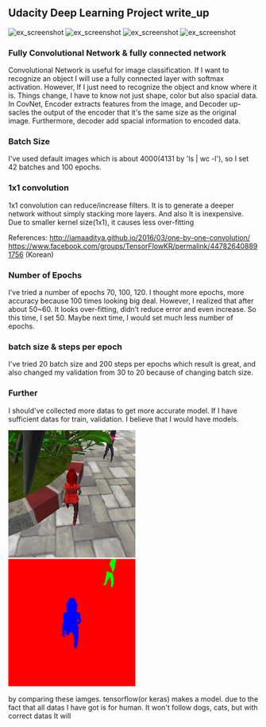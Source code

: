 ## Udacity Deep Learning Project write_up

![ex_screenshot](./docs/misc/udacity_project01.jpg)
![ex_screenshot](./docs/misc/udacity_project02.jpg)
![ex_screenshot](./docs/misc/udacity_project03.jpg)
![ex_screenshot](./docs/misc/udacity_project04.jpg)

### Fully Convolutional Network & fully connected network
Convolutional Network is useful for image classification. If I want to recognize an object I will use a fully connected layer with softmax activation. However, If I just need to recognize the object and know where it is. Things change, I have to know not just shape, color but also spacial data.
In CovNet, Encoder extracts features from the image, and Decoder up-sacles the output of the encoder that it's the same size as the original image. Furthermore, decoder add spacial information to encoded data.

### Batch Size
I've used default images which is about 4000(4131 by 'ls | wc -l'), so I set 42 batches and 100 epochs.

### 1x1 convolution
1x1 convolution can reduce/increase filters. It is to generate a deeper network without simply stacking more layers. And also It is inexpensive. Due to smaller kernel size(1x1), it causes less over-fitting

References: 
http://iamaaditya.github.io/2016/03/one-by-one-convolution/
https://www.facebook.com/groups/TensorFlowKR/permalink/447826408891756 (Korean)

### Number of Epochs
I’ve tried a number of epochs 70, 100, 120. I thought more epochs, more accuracy because 100 times looking big deal.
 However, I realized that after about 50~60. It looks over-fitting, didn’t reduce error and even increase.
 So this time, I set 50. Maybe next time, I would set much less number of epochs.

### batch size & steps per epoch
I've tried 20 batch size and 200 steps per epochs which result is great, and also changed my validation from 30 to 20 because of changing batch size.

### Further
I should've collected more datas to get more accurate model. If I have sufficient datas for train, validation. I believe that I would have models.

![ex_screenshot](./docs/misc/5_run6cam1_00064.jpeg)
![ex_screenshot](./docs/misc/5_run6_mask_00064.png)

by comparing these iamges. tensorflow(or keras) makes a model. due to the fact that all datas I have got is for human. It won't follow dogs, cats, but with correct datas It will
